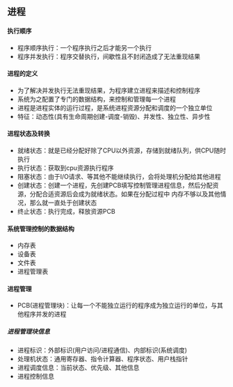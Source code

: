 
## 进程

#### 执行顺序
- 程序顺序执行：一个程序执行之后才能另一个执行
- 程序并发执行：程序交替执行，间歇性且不封闭造成了无法重现结果

#### 进程的定义
- 为了解决并发执行无法重现结果，为程序建立进程来描述和控制程序
- 系统为之配置了专门的数据结构，来控制和管理每一个进程
- 进程是进程实体的运行过程，是系统进程资源分配和调度的一个独立单位
- 特征：动态性(具有生命周期创建-调度-销毁)、并发性、独立性、异步性

#### 进程状态及转换
- 就绪状态：就是已经分配好除了CPU以外资源，存储到就绪队列，供CPU随时执行
- 执行状态：获取到cpu资源执行程序
- 阻塞状态：由于I/O请求、等其他不能继续执行，会将处理机分配给其他进程
- 创建状态：创建一个进程，先创建PCB填写控制管理进程信息，然后分配资源，分配合适资源后会成为就绪状态。如果在分配过程中
内存不够以及其他情况，那么就一直处于创建状态
- 终止状态：执行完成，释放资源PCB


#### 系统管理控制的数据结构
- 内存表
- 设备表
- 文件表
- 进程管理表

#### 进程管理
- PCB(进程管理块)：让每一个不能独立运行的程序成为独立运行的单位，与其他程序并发的进程

##### 进程管理块信息
- 进程标识：外部标识(用户访问/进程通信)、内部标识(系统调度)
- 处理机状态：通用寄存器、指令计算器、程序状态、用户栈指针
- 进程调度信息：当前状态、优先级、其他信息
- 进程控制信息





